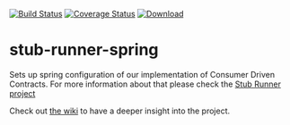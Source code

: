 [![Build Status](https://travis-ci.org/4finance/stub-runner-spring.svg?branch=master)](https://travis-ci.org/4finance/stub-runner-spring) [![Coverage Status](http://img.shields.io/coveralls/4finance/stub-runner-spring/master.svg)](https://coveralls.io/r/4finance/stub-runner-spring)  [ ![Download](https://api.bintray.com/packages/4finance/micro/stub-runner-spring/images/download.svg) ](https://bintray.com/4finance/micro/stub-runner-spring/_latestVersion)

stub-runner-spring
=======================

Sets up spring configuration of our implementation of Consumer Driven Contracts. For more information about that please
check the [Stub Runner project](https://github.com/4finance/stub-runner)

Check out [the wiki](https://github.com/4finance/stub-runner-spring/wiki) to have a deeper insight into the project.